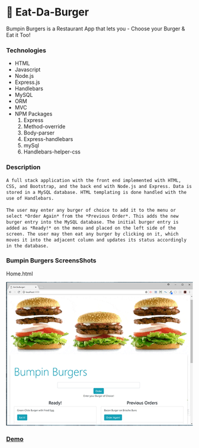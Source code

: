 # 🍔 Eat-Da-Burger
Bumpin Burgers is a Restaurant App that lets you - Choose your Burger &amp; Eat it Too!

### Technologies

* HTML
* Javascript
* Node.js
* Express.js
* Handlebars
* MySQL
* ORM
* MVC
* NPM Packages
    1. Express
    2. Method-override
    3. Body-parser
    4. Express-handlebars
    5. mySql
    6. Handlebars-helper-css

### Description

    A full stack application with the front end implemented with HTML, CSS, and Bootstrap, and the back end with Node.js and Express. Data is stored in a MySQL database. HTML templating is done handled with the use of Handlebars.

    The user may enter any burger of choice to add it to the menu or select *Order Again* from the *Previous Order*. This adds the new burger entry into the MySQL database. The initial burger entry is added as *Ready!* on the menu and placed on the left side of the screen. The user may then eat any burger by clicking on it, which moves it into the adjacent column and updates its status accordingly in the database.

### Bumpin Burgers ScreensShots
Home.html

![Home.html](screenShots/home.png)


### **[Demo](https://guarded-reaches-61413.herokuapp.com/)**